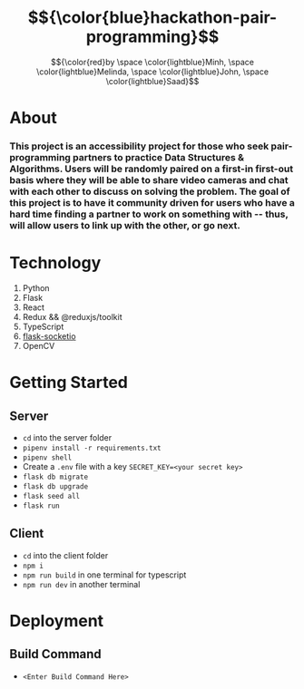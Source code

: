 # $${\color{blue}hackathon-pair-programming}$$
<!-- FORMAT FOR THIS STYLING: $${\color{red}Welcome \space \color{lightblue}To \space \color{orange}Stackoverflow}$$ -->
$${\color{red}by \space \color{lightblue}Minh, \space \color{lightblue}Melinda, \space \color{lightblue}John, \space \color{lightblue}Saad}$$

# About
### This project is an accessibility project for those who seek pair-programming partners to practice Data Structures & Algorithms. Users will be randomly paired on a first-in first-out basis where they will be able to share video cameras and chat with each other to discuss on solving the problem. The goal of this project is to have it community driven for users who have a hard time finding a partner to work on something with -- thus, will allow users to link up with the other, or go next.

# Technology
1. Python
2. Flask
3. React
4. Redux && @reduxjs/toolkit
5. TypeScript
6. [flask-socketio](https://flask-socketio.readthedocs.io/en/latest/)
7. OpenCV

# Getting Started

## Server
- `cd` into the server folder
- `pipenv install -r requirements.txt`
- `pipenv shell`
- Create a `.env` file with a key `SECRET_KEY=<your secret key>`
- `flask db migrate`
- `flask db upgrade`
- `flask seed all`
- `flask run`

## Client
- `cd` into the client folder
- `npm i`
- `npm run build` in one terminal for typescript
- `npm run dev` in another terminal


# Deployment

## Build Command
- `<Enter Build Command Here>`

